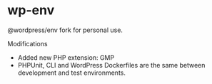 # wp-env

@wordpress/env fork for personal use.

Modifications

- Added new PHP extension: GMP
- PHPUnit, CLI and WordPress Dockerfiles are the same between development and test environments.
